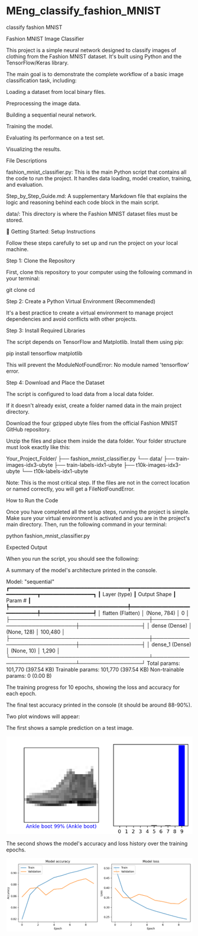 # MEng_classify_fashion_MNIST
classify fashion MNIST

Fashion MNIST Image Classifier

This project is a simple neural network designed to classify images of clothing from the Fashion MNIST dataset. It's built using Python and the TensorFlow/Keras library.

The main goal is to demonstrate the complete workflow of a basic image classification task, including:

Loading a dataset from local binary files.

Preprocessing the image data.

Building a sequential neural network.

Training the model.

Evaluating its performance on a test set.

Visualizing the results.

File Descriptions

fashion_mnist_classifier.py: This is the main Python script that contains all the code to run the project. It handles data loading, model creation, training, and evaluation.

Step_by_Step_Guide.md: A supplementary Markdown file that explains the logic and reasoning behind each code block in the main script.

data/: This directory is where the Fashion MNIST dataset files must be stored.

🚀 Getting Started: Setup Instructions

Follow these steps carefully to set up and run the project on your local machine.

Step 1: Clone the Repository

First, clone this repository to your computer using the following command in your terminal:

git clone <your-repository-url>
cd <your-repository-name>


Step 2: Create a Python Virtual Environment (Recommended)

It's a best practice to create a virtual environment to manage project dependencies and avoid conflicts with other projects.


Step 3: Install Required Libraries

The script depends on TensorFlow and Matplotlib. Install them using pip:

pip install tensorflow matplotlib


This will prevent the ModuleNotFoundError: No module named 'tensorflow' error.

Step 4: Download and Place the Dataset

The script is configured to load data from a local data folder.

If it doesn't already exist, create a folder named data in the main project directory.

Download the four gzipped ubyte files from the official Fashion MNIST GitHub repository.

Unzip the files and place them inside the data folder. Your folder structure must look exactly like this:

Your_Project_Folder/
├── fashion_mnist_classifier.py
└── data/
    ├── train-images-idx3-ubyte
    ├── train-labels-idx1-ubyte
    ├── t10k-images-idx3-ubyte
    └── t10k-labels-idx1-ubyte


Note: This is the most critical step. If the files are not in the correct location or named correctly, you will get a FileNotFoundError.

How to Run the Code

Once you have completed all the setup steps, running the project is simple. Make sure your virtual environment is activated and you are in the project's main directory. Then, run the following command in your terminal:

python fashion_mnist_classifier.py


Expected Output

When you run the script, you should see the following:

A summary of the model's architecture printed in the console.

Model: "sequential"
┏━━━━━━━━━━━━━━━━━━━━━━━━━━━━━━━━━━━━━━┳━━━━━━━━━━━━━━━━━━━━━━━━━━━━━┳━━━━━━━━━━━━━━━━━┓
┃ Layer (type)                         ┃ Output Shape                ┃         Param # ┃
┡━━━━━━━━━━━━━━━━━━━━━━━━━━━━━━━━━━━━━━╇━━━━━━━━━━━━━━━━━━━━━━━━━━━━━╇━━━━━━━━━━━━━━━━━┩
│ flatten (Flatten)                    │ (None, 784)                 │               0 │
├──────────────────────────────────────┼─────────────────────────────┼─────────────────┤
│ dense (Dense)                        │ (None, 128)                 │         100,480 │
├──────────────────────────────────────┼─────────────────────────────┼─────────────────┤
│ dense_1 (Dense)                      │ (None, 10)                  │           1,290 │
└──────────────────────────────────────┴─────────────────────────────┴─────────────────┘
 Total params: 101,770 (397.54 KB)
 Trainable params: 101,770 (397.54 KB)
 Non-trainable params: 0 (0.00 B)


The training progress for 10 epochs, showing the loss and accuracy for each epoch.

The final test accuracy printed in the console (it should be around 88-90%).

Two plot windows will appear:

The first shows a sample prediction on a test image.

![Prediction](image.png)

The second shows the model's accuracy and loss history over the training epochs.

![epochs](image-1.png)